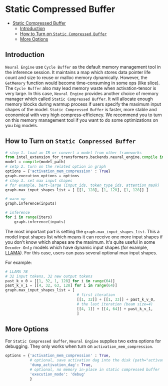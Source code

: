 # Static Compressed Buffer
- [Static Compressed Buffer](#static-compressed-buffer)
  - [Introduction](#introduction)
  - [How to Turn on `Static Compressed Buffer`](#how-to-turn-on-static-compressed-buffer)
  - [More Options](#more-options)

## Introduction
`Neural Engine` use `Cycle Buffer` as the default memory management tool in the inference session. It maintains a map which stores data pointer life count and size to reuse or malloc memory dynamically. However, the `GetMemory` function would become time-consuming in some ops (like slice). The `Cycle Buffer` also may lead memory waste when activation-tensor is very large. 
In this case, `Neural Engine` provides another choice of memory manager which called `Static Compressed Buffer`. It will allocate enough memory blocks during warmup process if users specify the maximum input shapes of the model. `Static Compressed Buffer` is faster, more stable and economical with very high compress-efficiency. 
We recommend you to turn on this memory management tool if you want to do some optimizations on you big models.

## How to Turn on `Static Compressed Buffer`
```python
# step 1. load an IR or convert a model from other frameworks
from intel_extension_for_transformers.backends.neural_engine.compile import compile
model = compile(model_path)
# setp 2. turn on the related option in graph
options = {'activation_mem_compression' : True}
graph.execution_options = options
# step 3. set max input shapes
# for example, bert-large (input_ids, token_type_ids, attention_mask)
graph.max_input_shapes_list = [ [[1, 128], [1, 128], [1, 128]] ]

# warm up
graph.inference(inputs)

# inference
for i in range(iters)
    graph.inference(inputs)
```

The most important part is setting the `graph.max_input_shapes_list`. This a model input shapes list which means it can receive one more input shapes if you don't know which shapes are the maximum. It's quite useful in some `Decoder-Only` models which have dynamic input shapes (for example, [LLAMA](https://huggingface.co/decapoda-research/llama-7b-hf)). For this case, users can pass several optional max input shapes.

For example:
```python
# LLAMA 7B
# 32 input tokens, 32 new output tokens
past_k_v_0 = [[1, 32, 1, 128] for i in range(64)]
past_k_v_1 = [[4, 32, 63, 128] for i in range(64)]
graph.max_input_shapes_list = [
                                # first iteration
                                [[1, 32]] + [[1, 33]] + past_k_v_0,
                                # the last iteration (beam size=4)
                                [[4, 1]] + [[4, 64]] + past_k_v_1,
                                ]
```

## More Options
For `Static Compressed Buffer`, `Neural Engine` supplies two extra options for debugging. They only works when turn on `activation_mem_compression`.
```python
options = {'activation_mem_compression' : True,
           # optional, save activation dag into the disk (path="activation_dag.yaml")
           'dump_activation_dag': True,
           # optional, no memory in-place in static compressed buffer
           'execution_mode': 'debug'
           }
```
